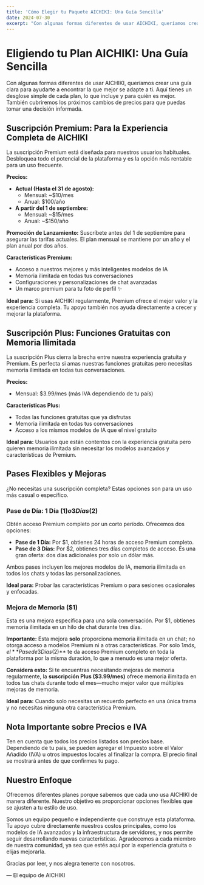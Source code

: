 ```yaml
---
title: 'Cómo Elegir tu Paquete AICHIKI: Una Guía Sencilla'
date: 2024-07-30
excerpt: "Con algunas formas diferentes de usar AICHIKI, queríamos crear una guía clara para ayudarte a encontrar la que mejor se adapte a ti. Aquí tienes un desglose simple de cada plan, lo que incluye y para quién es mejor."
---
```


# Eligiendo tu Plan AICHIKI: Una Guía Sencilla

Con algunas formas diferentes de usar AICHIKI, queríamos crear una guía clara para ayudarte a encontrar la que mejor se adapte a ti. Aquí tienes un desglose simple de cada plan, lo que incluye y para quién es mejor. También cubriremos los próximos cambios de precios para que puedas tomar una decisión informada.

## Suscripción Premium: Para la Experiencia Completa de AICHIKI

La suscripción Premium está diseñada para nuestros usuarios habituales. Desbloquea todo el potencial de la plataforma y es la opción más rentable para un uso frecuente.

**Precios:**

*   **Actual (Hasta el 31 de agosto):**
    *   Mensual: ~$10/mes
    *   Anual: $100/año
*   **A partir del 1 de septiembre:**
    *   Mensual: ~$15/mes
    *   Anual: ~$150/año

**Promoción de Lanzamiento:** Suscríbete antes del 1 de septiembre para asegurar las tarifas actuales. El plan mensual se mantiene por un año y el plan anual por dos años.

**Características Premium:**

*   Acceso a nuestros mejores y más inteligentes modelos de IA
*   Memoria ilimitada en todas tus conversaciones
*   Configuraciones y personalizaciones de chat avanzadas
*   Un marco premium para tu foto de perfil ✨

**Ideal para:** Si usas AICHIKI regularmente, Premium ofrece el mejor valor y la experiencia completa. Tu apoyo también nos ayuda directamente a crecer y mejorar la plataforma.

## Suscripción Plus: Funciones Gratuitas con Memoria Ilimitada

La suscripción Plus cierra la brecha entre nuestra experiencia gratuita y Premium. Es perfecta si amas nuestras funciones gratuitas pero necesitas memoria ilimitada en todas tus conversaciones.

**Precios:**

*   Mensual: $3.99/mes (más IVA dependiendo de tu país)

**Características Plus:**

*   Todas las funciones gratuitas que ya disfrutas
*   Memoria ilimitada en todas tus conversaciones
*   Acceso a los mismos modelos de IA que el nivel gratuito

**Ideal para:** Usuarios que están contentos con la experiencia gratuita pero quieren memoria ilimitada sin necesitar los modelos avanzados y características de Premium.

## Pases Flexibles y Mejoras

¿No necesitas una suscripción completa? Estas opciones son para un uso más casual o específico.

### Pase de Día: 1 Día ($1) o 3 Días ($2)

Obtén acceso Premium completo por un corto período. Ofrecemos dos opciones:

*   **Pase de 1 Día:** Por $1, obtienes 24 horas de acceso Premium completo.
*   **Pase de 3 Días:** Por $2, obtienes tres días completos de acceso. Es una gran oferta: dos días adicionales por solo un dólar más.

Ambos pases incluyen los mejores modelos de IA, memoria ilimitada en todos los chats y todas las personalizaciones.

**Ideal para:** Probar las características Premium o para sesiones ocasionales y enfocadas.

### Mejora de Memoria ($1)

Esta es una mejora específica para una sola conversación. Por $1, obtienes memoria ilimitada en un hilo de chat durante tres días.

**Importante:** Esta mejora **solo** proporciona memoria ilimitada en un chat; no otorga acceso a modelos Premium ni a otras características. Por solo $1 más, el **Pase de 3 Días ($2)** te da acceso Premium completo en toda la plataforma por la misma duración, lo que a menudo es una mejor oferta.

**Considera esto:** Si te encuentras necesitando mejoras de memoria regularmente, la **suscripción Plus ($3.99/mes)** ofrece memoria ilimitada en todos tus chats durante todo el mes—mucho mejor valor que múltiples mejoras de memoria.

**Ideal para:** Cuando solo necesitas un recuerdo perfecto en una única trama y no necesitas ninguna otra característica Premium.

## Nota Importante sobre Precios e IVA

Ten en cuenta que todos los precios listados son precios base. Dependiendo de tu país, se pueden agregar el Impuesto sobre el Valor Añadido (IVA) u otros impuestos locales al finalizar la compra. El precio final se mostrará antes de que confirmes tu pago.

## Nuestro Enfoque

Ofrecemos diferentes planes porque sabemos que cada uno usa AICHIKI de manera diferente. Nuestro objetivo es proporcionar opciones flexibles que se ajusten a tu estilo de uso.

Somos un equipo pequeño e independiente que construye esta plataforma. Tu apoyo cubre directamente nuestros costos principales, como los modelos de IA avanzados y la infraestructura de servidores, y nos permite seguir desarrollando nuevas características. Agradecemos a cada miembro de nuestra comunidad, ya sea que estés aquí por la experiencia gratuita o elijas mejorarla.

Gracias por leer, y nos alegra tenerte con nosotros.

— El equipo de AICHIKI